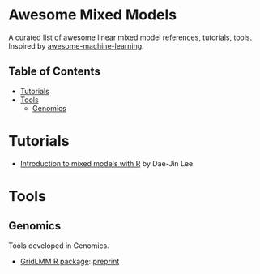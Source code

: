 # Awesome Mixed Models 

A curated list of awesome linear mixed model references, tutorials, tools.
Inspired by [awesome-machine-learning](https://github.com/josephmisiti/awesome-machine-learning).

## Table of Contents

- [Tutorials](#tutorials)
- [Tools](#Tools)
  - [Genomics](#Genomics)


# Tutorials

- [Introduction to mixed models with R](https://idaejin.github.io/bcam-courses/neiker-2016/material/mixed-models/) by Dae-Jin Lee.

# Tools

## Genomics

Tools developed in Genomics.

- [GridLMM R package](https://github.com/deruncie/GridLMM): [preprint](https://www.biorxiv.org/content/early/2018/07/23/373902)
